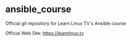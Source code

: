 # ansible_course
Official git repository for Learn Linux TV´s Ansible course

Official Web Site: https://learnlinux.tv
